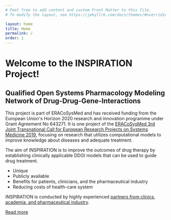 ```yaml
---
# Feel free to add content and custom Front Matter to this file.
# To modify the layout, see https://jekyllrb.com/docs/themes/#overriding-theme-defaults

layout: home
title: Home
permalink: /
order: 1
---
```

# Welcome to the INSPIRATION Project!

## Qualified Open Systems Pharmacology Modeling Network of Drug-Drug-Gene-Interactions 

This project is part of ERACoSysMed and has received funding from the European Union's Horizon 2020 research and innovation programme under Grant Agreement No 643271. It is one project of the [ERACoSysMed 3rd Joint Transnational Call for European Research Projects on Systems Medicine 2019](https://www.eracosysmed.eu/calls/jtc-3-2019), focusing on research that utilizes computational models to improve knowledge about diseases and adequate treatment.

The aim of INSPIRATION is to improve the outcomes of drug therapy by establishing clinically applicable DDGI models that can be used to guide drug treatment. 

- Unique 
- Publicly available 
- Benefits for patients, clinicians, and the pharmaceutical industry 
- Reducing costs of health-care system 

INSPIRATION is conducted by highly experienced [partners from clinics, academia, and pharmaceutical industry](https://eracosysmed-inspiration.github.io/partners/). 

[Read more](https://eracosysmed-inspiration.github.io/about/)